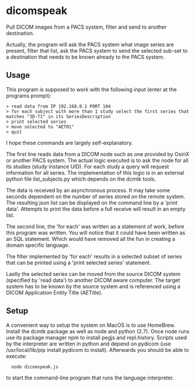# dicomspeak
Pull DICOM images from a PACS system, filter and send to another destination.

Actually, the program will ask the PACS system what image series are present, filter that list, ask the PACS 
system to send the selected sub-set to a destination that needs to be known already to the PACS system.

## Usage
This program is supposed to work with the following input (enter at the programs prompt):
```
> read data from IP 192.168.0.1 PORT 104
> for each subject with more than 1 study select the first series that matches "3D-T1" in its SeriesDescription
> print selected series
> move selected to "AET01"
> quit
```

I hope these commands are largely self-explanatory.

The first line reads data from a DICOM node such as one provided by OsiriX or another PACS
system. The actual logic executed is to ask the node for all its studies (study instance UID).
For each study a query will request information for all series. The implementation of this
logic is in an external python file list_subjects.py which depends on the dcmtk tools.

The data is received by an asynchronous process. It may take some seconds dependent on the number
of series stored on the remote system. The resulting json list can be displayed on the command line
by a 'print data'. Attempts to print the data before a full receive will result in an empty list.

The second line, the 'for each' was written as a statement of work, before this program
was written. You will notice that it could have been written as an SQL statement. Which would
have removed all the fun in creating a domain specific language.

The filter implemented by 'for each' results in a selected subset of series that can be printed
using a 'print selected series' statement.

Lastly the selected series can be moved from the source DICOM system (specified by 'read data') to
another DICOM aware computer. The target system has to be known by the source system and is
referenced using a DICOM Application Entity Title (AETitle).

## Setup

A convenient way to setup the system on MacOS is to use HomeBrew. Install the dcmtk package as well as node
and python (2.7). Once node runs use its package manager npm to install pegjs and repl.history. Scripts used
by the interpreter are written in python and depend on pydicom (use /usr/local/lib/pip install pydicom to install).
Afterwards you should be able to execute:
```
  node dicomspeak.js
```
to start the command-line program that runs the language interpreter.
